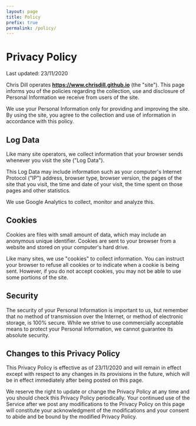 ```yaml
---
layout: page
title: Policy
prefix: true
permalink: /policy/
---
```


<div class="group-title">
  <h1>Privacy Policy</h1>
  <span class="post-meta">Last updated: 23/11/2020</span>
</div>

Chris Dill operates **https://www.chrisdill.github.io** (the "site"). This page informs you of the policies regarding the collection, use and disclosure of Personal Information we receive from users of the site.

We use your Personal Information only for providing and improving the site. By using the site, you agree to the collection and use of information in accordance with this policy.

## Log Data

Like many site operators, we collect information that your browser sends whenever you visit the site ("Log Data").

This Log Data may include information such as your computer's Internet Protocol ("IP") address, browser type, browser version, the pages of the site that you visit, the time and date of your visit, the time spent on those pages and other statistics.

We use Google Analytics to collect, monitor and analyze this.

## Cookies

Cookies are files with small amount of data, which may include an anonymous unique identifier. Cookies are sent to your browser from a website and stored on your computer's hard drive.

Like many sites, we use "cookies" to collect information. You can instruct your browser to refuse all cookies or to indicate when a cookie is being sent. However, if you do not accept cookies, you may not be able to use some portions of the site.

## Security

The security of your Personal Information is important to us, but remember that no method of transmission over the Internet, or method of electronic storage, is 100% secure. While we strive to use commercially acceptable means to protect your Personal Information, we cannot guarantee its absolute security.

## Changes to this Privacy Policy

This Privacy Policy is effective as of 23/11/2020 and will remain in effect except with respect to any changes in its provisions in the future, which will be in effect immediately after being posted on this page.

We reserve the right to update or change the Privacy Policy at any time and you should check this Privacy Policy periodically. Your continued use of the Service after we post any modifications to the Privacy Policy on this page will constitute your acknowledgment of the modifications and your consent to abide and be bound by the modified Privacy Policy.
